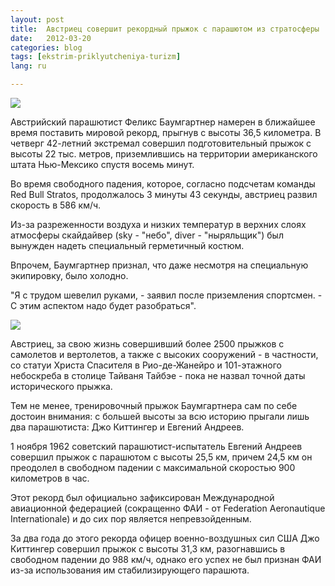 ```yaml
---
layout: post
title:  Австриец совершит рекордный прыжок с парашютом из стратосферы
date:   2012-03-20
categories: blog
tags: [ekstrim-priklyutcheniya-turizm]
lang: ru

---
```

![]({{site.baseurl}}/img/posts/skydive_from_stratosphere.jpg)

Австрийский парашютист Феликс Баумгартнер намерен в ближайшее время поставить мировой рекорд, прыгнув с высоты 36,5 километра. В четверг 42-летний экстремал совершил подготовительный прыжок с высоты 22 тыс. метров, приземлившись на территории американского штата Нью-Мексико спустя восемь минут.

Во время свободного падения, которое, согласно подсчетам команды Red Bull Stratos, продолжалось 3 минуты 43 секунды, австриец развил скорость в 586 км/ч.

Из-за разреженности воздуха и низких температур в верхних слоях атмосферы скайдайвер (sky - "небо", diver - "ныряльщик") был вынужден надеть специальный герметичный костюм.

Впрочем, Баумгартнер признал, что даже несмотря на специальную экипировку, было холодно.

"Я с трудом шевелил руками, - заявил после приземления спортсмен. - С этим аспектом надо будет разобраться".

![](https://youtu.be/r-TCO2IdoTA)

Австриец, за свою жизнь совершивший более 2500 прыжков с самолетов и вертолетов, а также с высоких сооружений - в частности, со статуи Христа Спасителя в Рио-де-Жанейро и 101-этажного небоскреба в столице Тайваня Тайбэе - пока не назвал точной даты исторического прыжка.

Тем не менее, тренировочный прыжок Баумгартнера сам по себе достоин внимания: с большей высоты за всю историю прыгали лишь два парашютиста: Джо Киттингер и Евгений Андреев.

1 ноября 1962 советский парашютист-испытатель Евгений Андреев совершил прыжок с парашютом с высоты 25,5 км, причем 24,5 км он преодолел в свободном падении с максимальной скоростью 900 километров в час.

Этот рекорд был официально зафиксирован Международной авиационной федерацией (сокращенно ФАИ - от Federation Aeronautique Internationale) и до сих пор является непревзойденным.

За два года до этого рекорда офицер военно-воздушных сил США Джо Киттингер совершил прыжок с высоты 31,3 км, разогнавшись в свободном падении до 988 км/ч, однако его успех не был признан ФАИ из-за использования им стабилизирующего парашюта.
